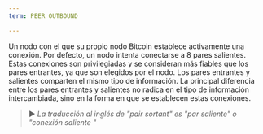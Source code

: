 ```yaml
---
term: PEER OUTBOUND

---
```

Un nodo con el que su propio nodo Bitcoin establece activamente una conexión. Por defecto, un nodo intenta conectarse a 8 pares salientes. Estas conexiones son privilegiadas y se consideran más fiables que los pares entrantes, ya que son elegidos por el nodo. Los pares entrantes y salientes comparten el mismo tipo de información. La principal diferencia entre los pares entrantes y salientes no radica en el tipo de información intercambiada, sino en la forma en que se establecen estas conexiones.

> ► *La traducción al inglés de "pair sortant" es "par saliente" o "conexión saliente "*